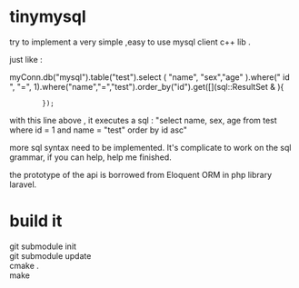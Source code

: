 # tinymysql


try to implement a very simple ,easy to use mysql client c++ lib . 


just like : 


myConn.db("mysql").table("test").select ( "name", "sex","age" ).where(" id ", "=", 1).where("name","=","test").order_by("id").get([](sql::ResultSet & ){


            }); 


with this line above , it executes  a sql : 
"select  name,  sex,  age  from test where   id  = 1   and name = "test"  order by id asc" 


more sql syntax need to be implemented.  It's complicate to work on the sql grammar, if you can help, help me finished. 

the prototype of the api is borrowed from  Eloquent ORM in  php library laravel. 







# build it 

git submodule init   <br> 
git submodule update   <br> 
cmake .   <br> 
make   <br>

